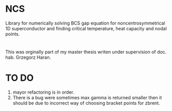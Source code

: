 # NCS
Library for numerically solving BCS gap equation for noncentrosymmetrical 1D superconductor and finding critical temperature, heat capacity and nodal points.

# 
This was orginally part of my master thesis writen under supervision of doc. hab. Grzegorz Haran. 

# TO DO
1. mayor refactoring is in order.
2. There is a bug were sometimes max gamma is returned smaller then it should be due to incorrect way of choosing bracket points for zbrent.
